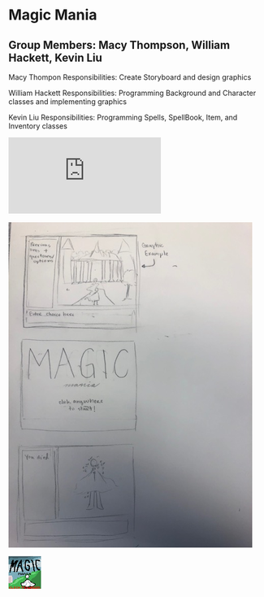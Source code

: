 # Magic Mania
## Group Members: Macy Thompson, William Hackett, Kevin Liu
Macy Thompon Responsibilities: Create Storyboard and design graphics

William Hackett Responsibilities: Programming Background and Character classes and implementing graphics

Kevin Liu Responsibilities: Programming Spells, SpellBook, Item, and Inventory classes  

![Magic Mania UML](https://github.com/macythompson/MagicMania/blob/main/Images/FinalProjectClassDiagram.pdf)

![Magic Mania Graphics](https://github.com/macythompson/MagicMania/blob/main/Images/IMG_2131.jpg?raw=true)

![Magic Mania Start Screen](https://github.com/macythompson/MagicMania/blob/main/Images/Start%20Screen-1.png.png?raw=true)


